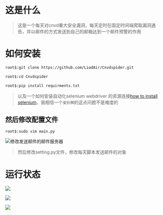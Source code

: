 # 这是什么 #
>这是一个每天对cnvd重大安全漏洞，每天定时在固定时间端爬取漏洞通告，并以邮件的方式发送到自己的邮箱达到一个邮件预警的作用

# 如何安装 #
``` bash
root$:git clone https://github.com/LiodAir/Cnvdspider.git

root$:cd Cnvdspider

root$:pip install requirments.txt
```
>以及一个如何安装自动化selenium webdriver 的资源连接[how to install selenium](https://www.jianshu.com/p/08d8aa49c553?utm_source=oschina-app)，我相信一个`爱折腾`的这点问题不是难度的

## 然后修改配置文件 ##

```root$:sudo vim main.py```

![修改发送邮件的邮件服务器](https://github.com/LiodAir/Cnvdspider/blob/master/images/code.png)
>然后修改setting.py文件，修改每天脚本发送邮件的对象

# 运行状态 #
![](https://github.com/LiodAir/Cnvdspider/blob/master/images/run.png)

![](https://github.com/LiodAir/Cnvdspider/blob/master/images/runa.png)

![](https://github.com/LiodAir/Cnvdspider/blob/master/images/hah.png)


